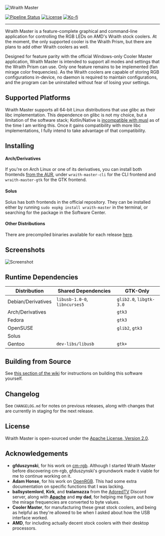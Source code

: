 ![Wraith Master][wraith-master-logo]

[![Pipeline Status][pipeline-status]](https://gitlab.com/serebit/wraith-master/commits/master)
[![License][license-badge]](https://www.apache.org/licenses/LICENSE-2.0.html)
[![Ko-fi][kofi-badge]](https://ko-fi.com/serebit)

---

Wraith Master is a feature-complete graphical and command-line application for controlling the RGB LEDs on AMD's Wraith stock coolers. At the moment, the only supported cooler is the Wraith Prism, but there are plans to add other Wraith coolers as well.

Designed for feature parity with the official Windows-only Cooler Master application, Wraith Master is intended to support all modes and settings that the Wraith Prism can use. Only one feature remains to be implemented (fan mirage color frequencies). As the Wraith coolers are capable of storing RGB configurations in-device, no daemon is required to maintain configurations, and the program can be uninstalled without fear of losing your settings.

## Supported Platforms

Wraith Master supports all 64-bit Linux distributions that use glibc as their libc implementation. This dependence on glibc is not my choice, but a limitation of the software stack; Kotlin/Native is [incompatible with musl](https://github.com/JetBrains/kotlin-native/issues/3771) as of the time I am writing this. Once it gains compatibility with more libc implementations, I fully intend to take advantage of that compatibility.

## Installing

#### Arch/Derivatives

If you're on Arch Linux or one of its derivatives, you can install both frontends [from the AUR](https://aur.archlinux.org/packages/?K=wraith%2Dmaster), under `wraith-master-cli` for the CLI frontend and `wraith-master-gtk` for the GTK frontend. 

#### Solus

Solus has both frontends in the official repository. They can be installed either by running `sudo eopkg install wraith-master` in the terminal, or searching for the package in the Software Center.

#### Other Distributions

There are precompiled binaries available for each release [here](https://gitlab.com/serebit/wraith-master/-/releases).

## Screenshots

![Screenshot][wraith-master-screenshot]

## Runtime Dependencies

| Distribution       | Shared Dependencies           | GTK-Only                |
|--------------------|-------------------------------|-------------------------|
| Debian/Derivatives | `libusb-1.0-0`, `libncurses5` | `glib2.0`, `libgtk-3.0` |
| Arch/Derivatives   |                               | `gtk3`                  |
| Fedora             |                               | `gtk3`                  |
| OpenSUSE           |                               | `glib2`, `gtk3`         |
| Solus              |                               |                         |
| Gentoo             | `dev-libs/libusb`             | `gtk+`                  |

## Building from Source

See [this section of the wiki](https://gitlab.com/serebit/wraith-master/-/wikis/help/building-from-source) for instructions on building this software yourself.

## Changelog

See `CHANGELOG.md` for notes on previous releases, along with changes that are currently in staging for the next release.

## License

Wraith Master is open-sourced under the [Apache License, Version 2.0](https://www.apache.org/licenses/LICENSE-2.0.html).

## Acknowledgements

- **gfduszynski**, for his work on [cm-rgb](https://github.com/gfduszynski/cm-rgb). Although I started Wraith Master before discovering cm-rgb, gfduszynski's groundwork made it viable for me to continue working on it.
- **Adam Honse**, for his work on [OpenRGB](https://gitlab.com/CalcProgrammer1/OpenRGB). This had some extra documentation on specific functions that I was lacking.
- **ballsystemlord**, **Kirk**, and **tralamazza** from the [AdoredTV](https://adoredtv.com/) Discord server, along with **[Apache](https://github.com/Apache-HB)** and **my dad**, for helping me figure out how the mirage frequencies are converted to byte values.
- **Cooler Master**, for manufacturing these great stock coolers, and being as helpful as they're allowed to be when I asked about how the USB interface worked.
- **AMD**, for including actually decent stock coolers with their desktop processors.

[wraith-master-logo]: https://serebit.com/images/wraith-master-banner-nopad.svg "Wraith Master"
[pipeline-status]: https://gitlab.com/serebit/wraith-master/badges/master/pipeline.svg "Pipeline Status"
[license-badge]: https://img.shields.io/badge/License-Apache%202.0-lightgrey.svg "License"
[kofi-badge]: https://img.shields.io/badge/-ko--fi-ff5f5f?logo=ko-fi&logoColor=white "Ko-fi"
[wraith-master-screenshot]: https://serebit.com/images/wraith-master-screenshot.png "Screenshot"
